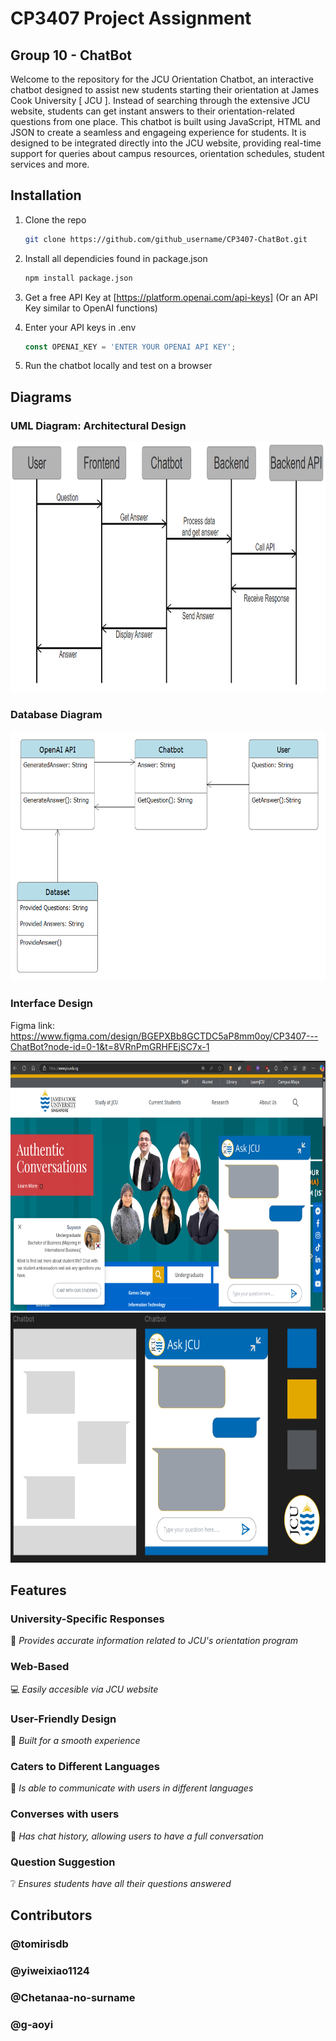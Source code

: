 # CP3407 Project Assignment 
## Group 10 - ChatBot
Welcome to the repository for the JCU Orientation Chatbot, an interactive chatbot designed to assist new students starting their orientation at James Cook University [ JCU ]. Instead of searching through the extensive JCU website, students can get instant answers to their orientation-related questions from one place. This chatbot is built using JavaScript, HTML and JSON to create a seamless and engageing experience for students. It is designed to be integrated directly into the JCU website, providing real-time support for queries about campus resources, orientation schedules, student services and more.

## Installation 

1. Clone the repo  
    ```sh
    git clone https://github.com/github_username/CP3407-ChatBot.git
    ```

2. Install all dependicies found in package.json 
    ```sh
    npm install package.json
    ```

3. Get a free API Key at [https://platform.openai.com/api-keys] (Or an API Key similar to OpenAI functions)

4. Enter your API keys in .env
    ```js
    const OPENAI_KEY = 'ENTER YOUR OPENAI API KEY';
    ```

5. Run the chatbot locally and test on a browser 

## Diagrams
### UML Diagram: Architectural Design 
<img src="src/static/images/UML Diagram .png" alt="UML Diagram architecture" width="900" height="400">


### Database Diagram 
<img src="src/static/images/Database diagram.png" alt="Database Diagram" width="600" height="400">


### Interface Design 
Figma link: https://www.figma.com/design/BGEPXBb8GCTDC5aP8mm0oy/CP3407---ChatBot?node-id=0-1&t=8VRnPmGRHFEjSC7x-1

<img src="src/static/images/Full page design.png" alt="Full Figma Design" width="700" height="400">


<img src="src/static/images/Skeleton.png" alt="Wireframe of Figma Design" width="700" height="400">


## Features
### University-Specific Responses
🏫 _Provides accurate information related to JCU's orientation program_

### Web-Based
💻 _Easily accesible via JCU website_

### User-Friendly Design 
📱 _Built for a smooth experience_

### Caters to Different Languages
🧠 _Is able to communicate with users in different languages_

### Converses with users
💬 _Has chat history, allowing users to have a full conversation_

### Question Suggestion 
❔ _Ensures students have all their questions answered_


## Contributors
### @tomirisdb
### @yiweixiao1124
### @Chetanaa-no-surname
### @g-aoyi
